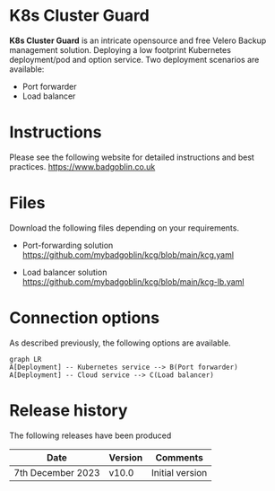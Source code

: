 # K8s Cluster Guard

 **K8s Cluster Guard** is an intricate opensource and free Velero Backup management solution.
 Deploying a low footprint Kubernetes deployment/pod and option service.
Two deployment scenarios are available:

- Port forwarder
- Load balancer


# Instructions
Please see the following website for detailed instructions and best practices.
https://www.badgoblin.co.uk


# Files
Download the following files depending on your requirements.
- Port-forwarding solution
https://github.com/mybadgoblin/kcg/blob/main/kcg.yaml

- Load balancer solution
https://github.com/mybadgoblin/kcg/blob/main/kcg-lb.yaml



# Connection options
As described previously, the following options are available.

```mermaid
graph LR
A[Deployment] -- Kubernetes service --> B(Port forwarder)
A[Deployment] -- Cloud service --> C(Load balancer)

```


# Release history
The following releases have been produced

|          Date      |Version                          |Comments                         |
|-----------------------|----------------------------------|--------------------------------|
|7th December 2023     |    v10.0  |Initial version


